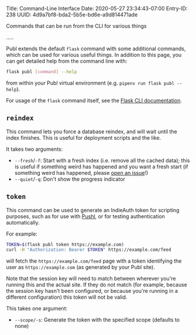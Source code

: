 Title: Command-Line Interface
Date: 2020-05-27 23:34:43-07:00
Entry-ID: 238
UUID: 4d9a7bf8-bda2-5b5e-bd6e-a9d814471ade

Commands that can be run from the CLI for various things

.....

Publ extends the default `flask` command with some additional commands, which can be used for various useful things. In addition to this page, you can get detailed help from the command line with:

```sh
flask publ [command] --help
```

from within your Publ virtual environment (e.g. `pipenv run flask publ --help`).

For usage of the `flask` command itself, see the [Flask CLI documentation](https://flask.palletsprojects.com/en/1.1.x/cli/).


## `reindex`

This command lets you force a database reindex, and will wait until the index finishes. This is useful for deployment scripts and the like.

It takes two arguments:

* `--fresh`/`-f`: Start with a fresh index (i.e. remove all the cached data); this is useful if something weird has happened and you want a fresh start (if something weird has happened, please [open an issue](/newissue)!)
* `--quiet`/`-q`: Don't show the progress indicator

## `token`

This command can be used to generate an IndieAuth token for scripting purposes, such as for use with [Pushl](1295), or for testing authentication automatically.

For example:

```sh
TOKEN=$(flask publ token https://example.com)
curl -H "Authorization: Bearer $TOKEN" https://example.com/feed
```

will fetch the `https://example.com/feed` page with a token identifying the user as `https://example.com` (as generated by your Publ site).

Note that the session key will need to match between wherever you're running this and the actual site. If they do not match (for example, because the session key hasn't been configured, or because you're running in a different configuration) this token will not be valid.

This takes one argument:

* `--scope/-s`: Generate the token with the specified scope (defaults to none)
